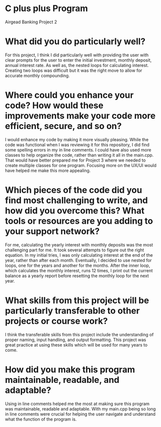 # C plus plus Program
Airgead Banking Project 2 

# What did you do particularly well?
For this project, I think I did particularly well with providing the user with clear prompts for the user to enter the initial investment, monthly deposit, annual interest rate. As well as, the nested loops for calculating interest. Creating two loops was difficult but it was the right move to allow for accurate monthly compounding. 

# Where could you enhance your code? How would these improvements make your code more efficient, secure, and so on?
I would enhance my code by making it more visually pleasing. While the code was functional when I was reviewing it for this repository, I did find some spelling errors in my in line comments. I could have also used more classes to help organize the code, rather than writing it all in the main.cpp. That would have better prepared me for Project 3 where we needed to create multiple classes for one program. Focusing more on the UX/UI would have helped me make this more appealing. 

# Which pieces of the code did you find most challenging to write, and how did you overcome this? What tools or resources are you adding to your support network?
For me, calculating the yearly interest with monthly deposits was the most challenging part for me. It took several attempts to figure out the right equation. In my initial tries, I was only calculating interest at the end of the year, rather than after each month. Eventually, I decided to use nested for loops, one for the years and another for the months. After the inner loop, which calculates the monthly interest, runs 12 times, I print out the current balance as a yearly report before resetting the monthly loop for the next year.

# What skills from this project will be particularly transferable to other projects or course work?
I think the transferable skills from this project include the understanding of proper naming, input handling, and output formatting. This project was great practice at using these skills which will be used for many years to come. 

# How did you make this program maintainable, readable, and adaptable?
Using in line comments helped me the most at making sure this program was maintainable, readable and adaptable. With my main.cpp being so long in line comments were crucial for helping the user navigate and understand what the function of the program is.
